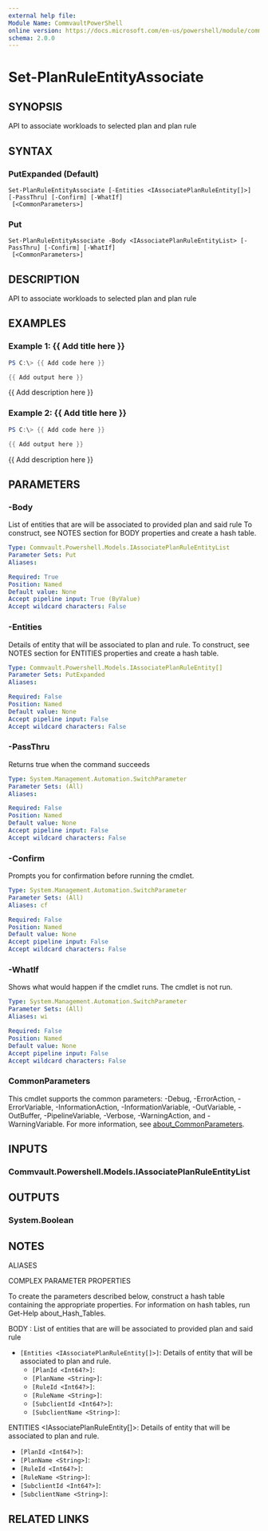 ```yaml
---
external help file:
Module Name: CommvaultPowerShell
online version: https://docs.microsoft.com/en-us/powershell/module/commvaultpowershell/set-planruleentityassociate
schema: 2.0.0
---
```


# Set-PlanRuleEntityAssociate

## SYNOPSIS
API to associate workloads to selected plan and plan rule

## SYNTAX

### PutExpanded (Default)
```
Set-PlanRuleEntityAssociate [-Entities <IAssociatePlanRuleEntity[]>] [-PassThru] [-Confirm] [-WhatIf]
 [<CommonParameters>]
```

### Put
```
Set-PlanRuleEntityAssociate -Body <IAssociatePlanRuleEntityList> [-PassThru] [-Confirm] [-WhatIf]
 [<CommonParameters>]
```

## DESCRIPTION
API to associate workloads to selected plan and plan rule

## EXAMPLES

### Example 1: {{ Add title here }}
```powershell
PS C:\> {{ Add code here }}

{{ Add output here }}
```

{{ Add description here }}

### Example 2: {{ Add title here }}
```powershell
PS C:\> {{ Add code here }}

{{ Add output here }}
```

{{ Add description here }}

## PARAMETERS

### -Body
List of entities that are will be associated to provided plan and said rule
To construct, see NOTES section for BODY properties and create a hash table.

```yaml
Type: Commvault.Powershell.Models.IAssociatePlanRuleEntityList
Parameter Sets: Put
Aliases:

Required: True
Position: Named
Default value: None
Accept pipeline input: True (ByValue)
Accept wildcard characters: False
```

### -Entities
Details of entity that will be associated to plan and rule.
To construct, see NOTES section for ENTITIES properties and create a hash table.

```yaml
Type: Commvault.Powershell.Models.IAssociatePlanRuleEntity[]
Parameter Sets: PutExpanded
Aliases:

Required: False
Position: Named
Default value: None
Accept pipeline input: False
Accept wildcard characters: False
```

### -PassThru
Returns true when the command succeeds

```yaml
Type: System.Management.Automation.SwitchParameter
Parameter Sets: (All)
Aliases:

Required: False
Position: Named
Default value: None
Accept pipeline input: False
Accept wildcard characters: False
```

### -Confirm
Prompts you for confirmation before running the cmdlet.

```yaml
Type: System.Management.Automation.SwitchParameter
Parameter Sets: (All)
Aliases: cf

Required: False
Position: Named
Default value: None
Accept pipeline input: False
Accept wildcard characters: False
```

### -WhatIf
Shows what would happen if the cmdlet runs.
The cmdlet is not run.

```yaml
Type: System.Management.Automation.SwitchParameter
Parameter Sets: (All)
Aliases: wi

Required: False
Position: Named
Default value: None
Accept pipeline input: False
Accept wildcard characters: False
```

### CommonParameters
This cmdlet supports the common parameters: -Debug, -ErrorAction, -ErrorVariable, -InformationAction, -InformationVariable, -OutVariable, -OutBuffer, -PipelineVariable, -Verbose, -WarningAction, and -WarningVariable. For more information, see [about_CommonParameters](http://go.microsoft.com/fwlink/?LinkID=113216).

## INPUTS

### Commvault.Powershell.Models.IAssociatePlanRuleEntityList

## OUTPUTS

### System.Boolean

## NOTES

ALIASES

COMPLEX PARAMETER PROPERTIES

To create the parameters described below, construct a hash table containing the appropriate properties. For information on hash tables, run Get-Help about_Hash_Tables.


BODY <IAssociatePlanRuleEntityList>: List of entities that are will be associated to provided plan and said rule
  - `[Entities <IAssociatePlanRuleEntity[]>]`: Details of entity that will be associated to plan and rule.
    - `[PlanId <Int64?>]`: 
    - `[PlanName <String>]`: 
    - `[RuleId <Int64?>]`: 
    - `[RuleName <String>]`: 
    - `[SubclientId <Int64?>]`: 
    - `[SubclientName <String>]`: 

ENTITIES <IAssociatePlanRuleEntity[]>: Details of entity that will be associated to plan and rule.
  - `[PlanId <Int64?>]`: 
  - `[PlanName <String>]`: 
  - `[RuleId <Int64?>]`: 
  - `[RuleName <String>]`: 
  - `[SubclientId <Int64?>]`: 
  - `[SubclientName <String>]`: 

## RELATED LINKS

